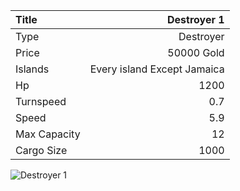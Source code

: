 |Title        | Destroyer 1
|:-|-:
|Type         | Destroyer           
|Price        | 50000 Gold    
|Islands      | Every island Except Jamaica
|Hp           | 1200
|Turnspeed    | 0.7
|Speed        | 5.9
|Max Capacity | 12
|Cargo Size   | 1000

<img src="assets/img/destroyer.png" alt="Destroyer 1">
